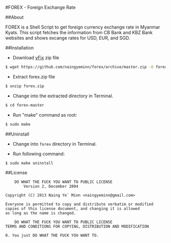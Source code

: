 #FOREX - Foreign Exchange Rate 

##About

FOREX is a Shell Script to get foreign currency exchange rate in Myanmar Kyats. This script fetches the information from CB Bank and KBZ Bank websites and shows excange rates for USD, EUR, and SGD.

##Installation

- Download [vFix](https://github.com/naingyeminn/forex/archive/master.zip) zip file
```sh
$ wget https://github.com/naingyeminn/forex/archive/master.zip -O forex.zip
```
- Extract forex.zip file
```sh
$ unzip forex.zip
```
- Change into the extracted directory in Terminal.
```sh
$ cd forex-master
```
- Run "make" command as root:
```sh
$ sudo make
```

##Uninstall

- Change into `forex` directory in Terminal.

- Run following command:
```sh
$ sudo make uninstall
```

##License

		DO WHAT THE FUCK YOU WANT TO PUBLIC LICENSE
			Version 2, December 2004

	Copyright (C) 2013 Naing Ye` Minn <naingyeminn@gmail.com>

	Everyone is permitted to copy and distribute verbatim or modified 
	copies of this license document, and changing it is allowed 
	as long as the name is changed.

		DO WHAT THE FUCK YOU WANT TO PUBLIC LICENSE
	TERMS AND CONDITIONS FOR COPYING, DISTRIBUTION AND MODIFICATION

	0. You just DO WHAT THE FUCK YOU WANT TO.


